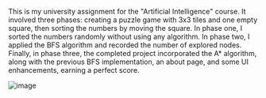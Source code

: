  This is my university assignment for the "Artificial Intelligence" course. 
 It involved three phases: creating a puzzle game with 3x3 tiles and one empty square, then sorting the numbers by moving the square. 
In phase one, I sorted the numbers randomly without using any algorithm. 
In phase two, I applied the BFS algorithm and recorded the number of explored nodes. 
Finally, in phase three, the completed project incorporated the A* algorithm, along with the previous BFS implementation, an about page, and some UI enhancements, earning a perfect score.

![image](https://github.com/Bita-Batmani/Puzzle-Game/assets/159104289/da816b35-b38a-4ca9-9917-3b815d1ca166)

